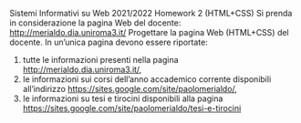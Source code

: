 Sistemi Informativi su Web 2021/2022 Homework 2 (HTML+CSS)
Si prenda in considerazione la pagina Web del docente: http://merialdo.dia.uniroma3.it/
Progettare la pagina Web (HTML+CSS) del docente. In un’unica pagina devono essere riportate: 
1) tutte le informazioni presenti nella pagina http://merialdo.dia.uniroma3.it/,
2) le informazioni sui corsi dell’anno accademico corrente disponibili all’indirizzo https://sites.google.com/site/paolomerialdo/,
3) le informazioni su tesi e tirocini disponibili alla pagina https://sites.google.com/site/paolomerialdo/tesi-e-tirocini
